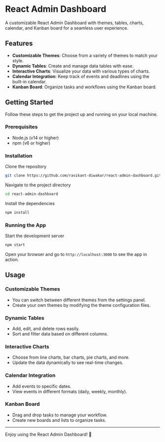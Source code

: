 
# React Admin Dashboard

A customizable React Admin Dashboard with themes, tables, charts, calendar, and Kanban board for a seamless user experience.

## Features

- **Customizable Themes**: Choose from a variety of themes to match your style.
- **Dynamic Tables**: Create and manage data tables with ease.
- **Interactive Charts**: Visualize your data with various types of charts.
- **Calendar Integration**: Keep track of events and deadlines using the built-in calendar.
- **Kanban Board**: Organize tasks and workflows using the Kanban board.

## Getting Started

Follow these steps to get the project up and running on your local machine.

### Prerequisites

- Node.js (v14 or higher)
- npm (v6 or higher)

### Installation

 Clone the repository
   ```bash
   git clone https://github.com/ravikant-diwakar/react-admin-dashboard.git
   ```
 Navigate to the project directory
   ```bash
   cd react-admin-dashboard
   ```
 Install the dependencies
   ```bash
   npm install
   ```
### Running the App

 Start the development server
   ```bash
   npm start
   ```
 Open your browser and go to `http://localhost:3000` to see the app in action.

## Usage

### Customizable Themes

- You can switch between different themes from the settings panel.
- Create your own themes by modifying the theme configuration files.

### Dynamic Tables

- Add, edit, and delete rows easily.
- Sort and filter data based on different columns.

### Interactive Charts

- Choose from line charts, bar charts, pie charts, and more.
- Update the data dynamically to see real-time changes.

### Calendar Integration

- Add events to specific dates.
- View events in different formats (daily, weekly, monthly).

### Kanban Board

- Drag and drop tasks to manage your workflow.
- Create new boards and lists to organize tasks.

---

Enjoy using the React Admin Dashboard! 🚀
